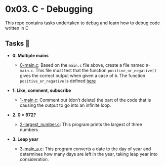 # 0x03. C - Debugging

This repo contains tasks undertaken to debug and learn how to debug code written in C

## Tasks :page_with_curl:

* **0. Multiple mains**
  * [0-main.c](./0-main.c): Based on the `main.c` file above, create a file named `0-main.c`. This file must test that the function `positive_or_negative()` gives the correct output when given a case of `0`. The function `positive_or_negative` is defined [here](https://github.com/richie-omondi/alx-low_level_programming/blob/master/0x01-variables_if_else_while/0-positive_or_negative.c)

* **1. Like, comment, subscribe**
  * [1-main.c](./1-main.c): Comment out (don’t delete) the part of the code that is causing the output to go into an infinite loop.

* **2. 0 > 972?**
  * [2-largest_number.c](./2-largest_number.c): This program prints the largest of three numbers

* **3. Leap year**
  * [3-main_a.c](./3-main_a.c): This program converts a date to the day of year and determines how many days are left in the year, taking leap year into consideration.

